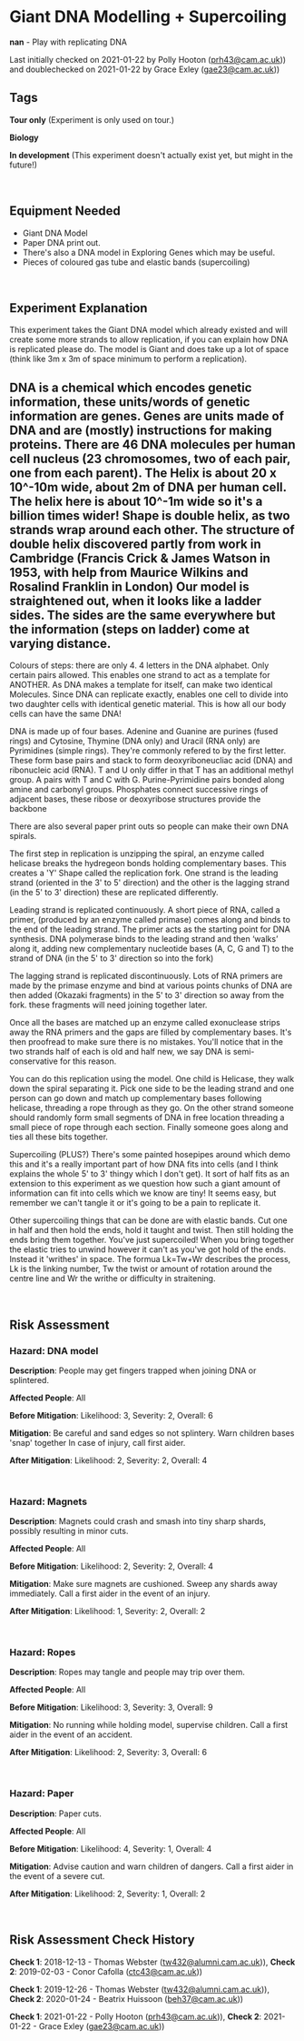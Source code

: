 # Giant DNA Modelling + Supercoiling 

**nan** - Play with replicating DNA

Last initially checked on 2021-01-22 by Polly Hooton (prh43@cam.ac.uk)) and doublechecked on 2021-01-22 by Grace Exley (gae23@cam.ac.uk))

## Tags
<!--- Start Tags (DO NOT REMOVE THIS COMMENT) --->

**Tour only** (Experiment is only used on tour.)

**Biology**

**In development** (This experiment doesn't actually exist yet, but might in the future!)
<!--- End Tags (DO NOT REMOVE THIS COMMENT) --->

<br/>

## Equipment Needed 
- Giant DNA Model
- Paper DNA print out.
- There's also a DNA model in Exploring Genes which may be useful.
- Pieces of coloured gas tube and elastic bands (supercoiling)

<br/>

## Experiment Explanation 

This experiment takes the Giant DNA model which already existed and will create some more strands to allow replication, if you can explain how DNA is replicated please do. The model is Giant and does take up a lot of space (think like 3m x 3m of space minimum to perform a replication). 

DNA is a chemical which encodes genetic information, these units/words of genetic information are genes. Genes are units made of DNA and are (mostly) instructions for making proteins. 
There are 46 DNA molecules per human cell nucleus (23 chromosomes, two of each pair, one from each parent). The Helix is about 20 x 10^-10m wide, about 2m of DNA per human cell. The helix here is about 10^-1m wide so it's a billion times wider! 
Shape is double helix, as two strands wrap around each other. The structure of double helix discovered partly from work in Cambridge (Francis Crick & James Watson in 1953, with help from Maurice Wilkins and Rosalind Franklin in London)
Our model is straightened out, when it looks like a ladder sides. The sides are the same everywhere but the information (steps on ladder) come at varying distance. 
- 
Colours of steps: there are only 4. 4 letters in the DNA alphabet. Only certain pairs allowed. This enables one strand to act as a template for ANOTHER. As DNA makes a template for itself, can make two identical Molecules. Since DNA can replicate exactly, enables one cell to divide into two daughter cells with identical genetic material. This is how all our body cells can have the same DNA!

DNA is made up of four bases. Adenine and Guanine are purines (fused rings) and Cytosine, Thymine (DNA only) and Uracil (RNA only) are Pyrimidines (simple rings). They're commonly refered to by the first letter. These form base pairs and stack to form deoxyriboneucliac acid (DNA) and ribonucleic acid (RNA). T and U only differ in that T has an additional methyl group. A pairs with T and C with G. Purine-Pyrimidine pairs bonded along amine and carbonyl groups. Phosphates connect successive rings of adjacent bases, these ribose or deoxyribose structures provide the backbone

There are also several paper print outs so people can make their own DNA spirals. 

The first step in replication is unzipping the spiral, an enzyme called helicase breaks the hydregeon bonds holding complementary bases.
This creates a 'Y' Shape called the replication fork. 
One strand is the leading strand (oriented in the 3' to 5' direction) and the other is the lagging strand (in the 5' to 3' direction) these are replicated differently. 

Leading strand is replicated continuously. A short piece of RNA, called a primer, (produced by an enzyme called primase) comes along and binds to the end of the leading strand. The primer acts as the starting point for DNA synthesis. DNA polymerase binds to the leading strand and then ‘walks’ along it, adding new complementary nucleotide bases (A, C, G and T) to the strand of DNA (in the 5' to 3' direction so into the fork)

The lagging strand is replicated discontinuously. Lots of RNA primers are made by the primase enzyme and bind at various points chunks of DNA are then added (Okazaki fragments) in the 5' to 3' direction so away from the fork. these fragments will need joining together later.

Once all the bases are matched up an enzyme called exonuclease strips away the RNA primers and the gaps are filled by complementary bases. It's then proofread to make sure there is no mistakes. You'll notice that in the two strands half of each is old and half new, we say DNA is semi-conservative for this reason.

You can do this replication using the model. One child is Helicase, they walk down the spiral separating it. Pick one side to be the leading strand and one person can go down and match up complementary bases following helicase, threading a rope through as they go. On the other strand someone should randomly form small segments of DNA in free location threading a small piece of rope through each section. Finally someone goes along and ties all these bits together. 

Supercoiling (PLUS?)
There's some painted hosepipes around which demo this and it's a really important part of how DNA fits into cells (and I think explains the whole 5' to 3' thingy which I don't get). It sort of half fits as an extension to this experiment as we question how such a giant amount of information can fit into cells which we know are tiny! It seems easy, but remember we can't tangle it or it's going to be a pain to replicate it.

Other supercoiling things that can be done are with elastic bands. Cut one in half and then hold the ends, hold it taught and twist. Then still holding the ends bring them together. You've just supercoiled! When you bring together the elastic tries to unwind however it can't as you've got hold of the ends. Instead it 'writhes' in space. The formua Lk=Tw+Wr describes the process, Lk is the linking number, Tw the twist or amount of rotation around the centre line and Wr the writhe or difficulty in straitening.


<br/>

## Risk Assessment

### **Hazard**: DNA model

**Description**: People may get fingers trapped when joining DNA or splintered.

**Affected People**: All

**Before Mitigation**: Likelihood: 3, Severity: 2, Overall: 6

**Mitigation**: Be careful and sand edges so not splintery.
Warn children bases 'snap' together
In case of injury, call first aider.

**After Mitigation**: Likelihood: 2, Severity: 2, Overall: 4

<br/>

### **Hazard**: Magnets

**Description**: Magnets could crash and smash into tiny sharp shards, possibly resulting in minor cuts.

**Affected People**: All

**Before Mitigation**: Likelihood: 2, Severity: 2, Overall: 4

**Mitigation**: Make sure magnets are cushioned. Sweep any shards away immediately. Call a first aider in the event of an injury.

**After Mitigation**: Likelihood: 1, Severity: 2, Overall: 2

<br/>

### **Hazard**: Ropes

**Description**: Ropes may tangle and people may trip over them.

**Affected People**: All

**Before Mitigation**: Likelihood: 3, Severity: 3, Overall: 9

**Mitigation**: No running while holding model, supervise children. Call a first aider in the event of an accident.

**After Mitigation**: Likelihood: 2, Severity: 3, Overall: 6

<br/>

### **Hazard**: Paper

**Description**: Paper cuts.

**Affected People**: All

**Before Mitigation**: Likelihood: 4, Severity: 1, Overall: 4

**Mitigation**: Advise caution and warn children of dangers. Call a first aider in the event of a severe cut.

**After Mitigation**: Likelihood: 2, Severity: 1, Overall: 2

<br/>

## Risk Assessment Check History 

**Check 1**: 2018-12-13 - Thomas Webster (tw432@alumni.cam.ac.uk)), **Check 2**: 2019-02-03 - Conor Cafolla (ctc43@cam.ac.uk))

**Check 1**: 2019-12-26 - Thomas Webster (tw432@alumni.cam.ac.uk)), **Check 2**: 2020-01-24 - Beatrix Huissoon (beh37@cam.ac.uk))

**Check 1**: 2021-01-22 - Polly Hooton (prh43@cam.ac.uk)), **Check 2**: 2021-01-22 - Grace Exley (gae23@cam.ac.uk))
